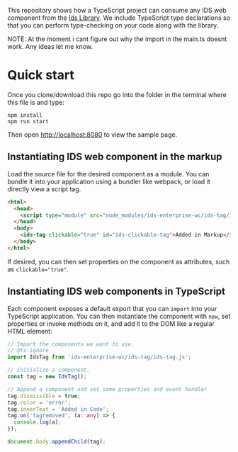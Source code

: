 This repository shows how a TypeScript project can consume any IDS web component from the [Ids Library](https://github.com/infor-design/enterprise-wc). We include TypeScript type declarations so that you can perform type-checking on your code along with the library.

NOTE: At the moment i cant figure out why the import in the main.ts doesnt work. Any ideas let me know.

# Quick start

Once you clone/download this repo go into the folder in the terminal where this file is and type:

```
npm install
npm run start
```

Then open [http://localhost:8080](http://localhost:8080) to view the sample page.

## Instantiating IDS web component in the markup

Load the source file for the desired component as a module. You can bundle it into your application using a bundler like webpack, or load it directly view a script tag.

```html
<html>
  <head>
    <script type="module" src="node_modules/ids-enterprise-wc/ids-tag/ids-tag.js"></script>
  </head>
  <body>
    <ids-tag clickable="true" id="ids-clickable-tag">Added in Markup</ids-tag>
  </body>
</html>
```

If desired, you can then set properties on the component as attributes, such as `clickable="true"`.

## Instantiating IDS web components in TypeScript

Each component exposes a default export that you can `import` into your TypeScript application. You can then instantiate the component with `new`, set properties or invoke methods on it, and add it to the DOM like a regular HTML element:

```typescript
// Import the components we want to use.
// @ts-ignore
import IdsTag from 'ids-enterprise-wc/ids-tag/ids-tag.js';

// Initialize a component.
const tag = new IdsTag();

// Append a component and set some properties and event handler
tag.dismissible = true;
tag.color = 'error';
tag.innerText = 'Added in Code';
tag.on('tagremoved', (a: any) => {
  console.log(a);
});

document.body.appendChild(tag);
```